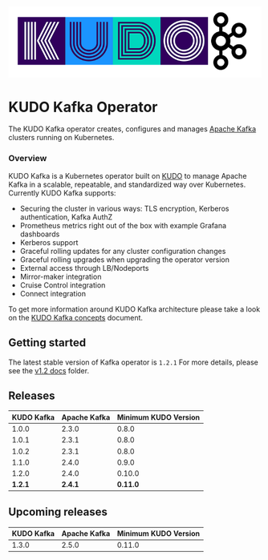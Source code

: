 ![kudo-kafka](./docs/latest/resources/images/kudo-kafka.png)

# KUDO Kafka Operator

The KUDO Kafka operator creates, configures and manages [Apache Kafka](https://kafka.apache.org/) clusters running on Kubernetes.

### Overview

KUDO Kafka is a Kubernetes operator built on [KUDO](kudo.dev) to manage Apache Kafka in a scalable, repeatable, and standardized way over Kubernetes. Currently KUDO Kafka supports:

- Securing the cluster in various ways: TLS encryption, Kerberos authentication, Kafka AuthZ
- Prometheus metrics right out of the box with example Grafana dashboards
- Kerberos support
- Graceful rolling updates for any cluster configuration changes
- Graceful rolling upgrades when upgrading the operator version
- External access through LB/Nodeports
- Mirror-maker integration
- Cruise Control integration
- Connect integration

To get more information around KUDO Kafka architecture please take a look on the [KUDO Kafka concepts](./docs/latest/concepts.md) document.

## Getting started

The latest stable version of Kafka operator is `1.2.1`
For more details, please see the [v1.2 docs](./docs/v1.2) folder.


## Releases

| KUDO Kafka | Apache Kafka | Minimum KUDO Version |
| ---------- | ------------ | -------------------- |
| 1.0.0      | 2.3.0        | 0.8.0                |
| 1.0.1      | 2.3.1        | 0.8.0                |
| 1.0.2      | 2.3.1        | 0.8.0                |
| 1.1.0      | 2.4.0        | 0.9.0                |
| 1.2.0      | 2.4.0        | 0.10.0               |
| **1.2.1**  | **2.4.1**    | **0.11.0**           |

## Upcoming releases

| KUDO Kafka | Apache Kafka | Minimum KUDO Version |
| ---------- | ------------ | -------------------- |
| 1.3.0      | 2.5.0        | 0.11.0               |
